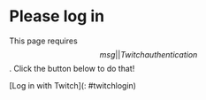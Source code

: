 # Please log in

This page requires $$msg||Twitch authentication$$. Click the button below to do that!

[Log in with Twitch](: #twitchlogin)

<script>let login_scope = "$$scopes||$$";</script>
